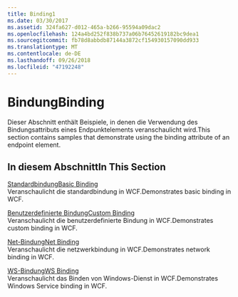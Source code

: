 ```yaml
---
title: Binding1
ms.date: 03/30/2017
ms.assetid: 324fa627-d012-465a-b266-95594a09dac2
ms.openlocfilehash: 124a4bd252f838b737a06b76452619182bc9dea1
ms.sourcegitcommit: fb78d8abbdb87144a3872cf154930157090dd933
ms.translationtype: MT
ms.contentlocale: de-DE
ms.lasthandoff: 09/26/2018
ms.locfileid: "47192248"
---
```

# <a name="binding"></a><span data-ttu-id="1bd5e-102">Bindung</span><span class="sxs-lookup"><span data-stu-id="1bd5e-102">Binding</span></span>
<span data-ttu-id="1bd5e-103">Dieser Abschnitt enthält Beispiele, in denen die Verwendung des Bindungsattributs eines Endpunktelements veranschaulicht wird.</span><span class="sxs-lookup"><span data-stu-id="1bd5e-103">This section contains samples that demonstrate using the binding attribute of an endpoint element.</span></span>  
  
## <a name="in-this-section"></a><span data-ttu-id="1bd5e-104">In diesem Abschnitt</span><span class="sxs-lookup"><span data-stu-id="1bd5e-104">In This Section</span></span>
  
 [<span data-ttu-id="1bd5e-105">Standardbindung</span><span class="sxs-lookup"><span data-stu-id="1bd5e-105">Basic Binding</span></span>](../../../../docs/framework/wcf/samples/basic-binding.md)  
 <span data-ttu-id="1bd5e-106">Veranschaulicht die standardbindung in WCF.</span><span class="sxs-lookup"><span data-stu-id="1bd5e-106">Demonstrates basic binding in WCF.</span></span>  
  
 [<span data-ttu-id="1bd5e-107">Benutzerdefinierte Bindung</span><span class="sxs-lookup"><span data-stu-id="1bd5e-107">Custom Binding</span></span>](../../../../docs/framework/wcf/samples/custom-binding.md)  
 <span data-ttu-id="1bd5e-108">Veranschaulicht die benutzerdefinierte Bindung in WCF.</span><span class="sxs-lookup"><span data-stu-id="1bd5e-108">Demonstrates custom binding in WCF.</span></span>  
  
 [<span data-ttu-id="1bd5e-109">Net-Bindung</span><span class="sxs-lookup"><span data-stu-id="1bd5e-109">Net Binding</span></span>](../../../../docs/framework/wcf/samples/net-binding.md)  
 <span data-ttu-id="1bd5e-110">Veranschaulicht die netzwerkbindung in WCF.</span><span class="sxs-lookup"><span data-stu-id="1bd5e-110">Demonstrates network binding in WCF.</span></span>  
  
 [<span data-ttu-id="1bd5e-111">WS-Bindung</span><span class="sxs-lookup"><span data-stu-id="1bd5e-111">WS Binding</span></span>](../../../../docs/framework/wcf/samples/ws-binding.md)  
 <span data-ttu-id="1bd5e-112">Veranschaulicht das Binden von Windows-Dienst in WCF.</span><span class="sxs-lookup"><span data-stu-id="1bd5e-112">Demonstrates Windows Service binding in WCF.</span></span>
